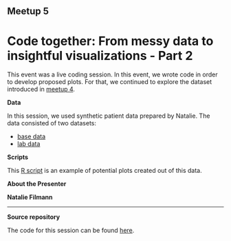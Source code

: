 ## Meetup 5

# Code together: From messy data to insightful visualizations - Part 2

This event was a live coding session. In this event, we wrote code in order to develop proposed plots. For that, we continued to explore the dataset introduced in [meetup 4](./master/2019-07-11_meetup04_code-together).

**Data**

In this session, we used synthetic patient data prepared by Natalie. The data consisted of two datasets:

* [base data](https://github.com/NFilmann/RLadiesFRA/blob/master/basedata.csv)
* [lab data](https://github.com/NFilmann/RLadiesFRA/blob/master/labdata.csv)

**Scripts**

This [R script](https://github.com/NFilmann/RLadiesFRA/blob/master/Viz.R) is an example of potential plots created out of this data.

**About the Presenter**

**Natalie Filmann**


***


**Source repository**

The code for this session can be found [here](https://github.com/NFilmann/RLadiesFRA).

